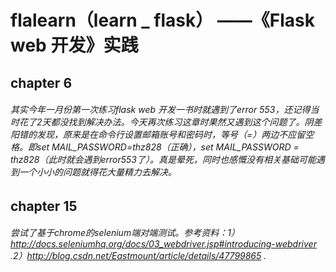 flalearn（learn _ flask） ——《Flask web 开发》实践
=====
chapter 6
-----

###### 其实今年一月份第一次练习flask web 开发一书时就遇到了error 553，还记得当时花了2天都没找到解决办法。今天再次练习这章时果然又遇到这个问题了。阴差阳错的发现，原来是在命令行设置邮箱账号和密码时，等号（=）两边不应留空格。即set MAIL_PASSWORD=thz828（正确），set MAIL_PASSWORD = thz828（此时就会遇到error553了）。真是晕死，同时也感慨没有相关基础可能遇到一个小小的问题就得花大量精力去解决。

chapter 15
-----

###### 尝试了基于chrome的selenium端对端测试。参考资料：1）http://docs.seleniumhq.org/docs/03_webdriver.jsp#introducing-webdriver .2）http://blog.csdn.net/Eastmount/article/details/47799865 .

